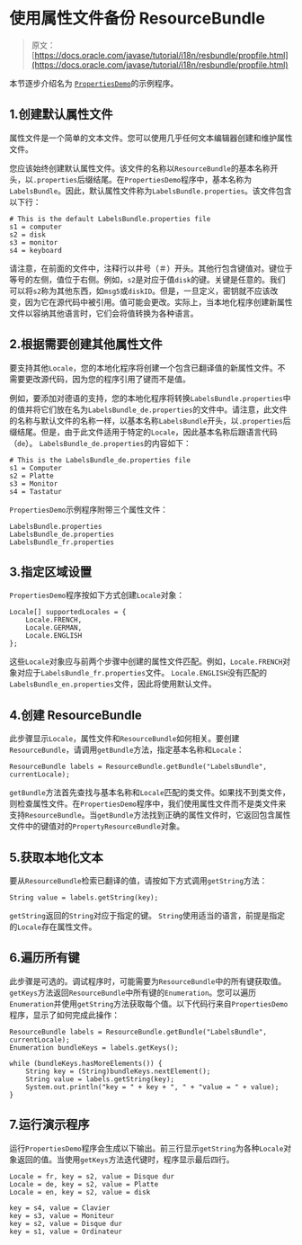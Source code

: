 # 使用属性文件备份 ResourceBundle

> 原文： [https://docs.oracle.com/javase/tutorial/i18n/resbundle/propfile.html](https://docs.oracle.com/javase/tutorial/i18n/resbundle/propfile.html)

本节逐步介绍名为 [``PropertiesDemo``](examples/PropertiesDemo.java)的示例程序。

## 1.创建默认属性文件

属性文件是一个简单的文本文件。您可以使用几乎任何文本编辑器创建和维护属性文件。

您应该始终创建默认属性文件。该文件的名称以`ResourceBundle`的基本名称开头，以`.properties`后缀结尾。在`PropertiesDemo`程序中，基本名称为`LabelsBundle`。因此，默认属性文件称为`LabelsBundle.properties`。该文件包含以下行：

```
# This is the default LabelsBundle.properties file
s1 = computer
s2 = disk
s3 = monitor
s4 = keyboard

```

请注意，在前面的文件中，注释行以井号（＃）开头。其他行包含键值对。键位于等号的左侧，值位于右侧。例如，`s2`是对应于值`disk`的键。关键是任意的。我们可以将`s2`称为其他东西，如`msg5`或`diskID`。但是，一旦定义，密钥就不应该改变，因为它在源代码中被引用。值可能会更改。实际上，当本地化程序创建新属性文件以容纳其他语言时，它们会将值转换为各种语言。

## 2.根据需要创建其他属性文件

要支持其他`Locale`，您的本地化程序将创建一个包含已翻译值的新属性文件。不需要更改源代码，因为您的程序引用了键而不是值。

例如，要添加对德语的支持，您的本地化程序将转换`LabelsBundle.properties`中的值并将它们放在名为`LabelsBundle_de.properties`的文件中。请注意，此文件的名称与默认文件的名称一样，以基本名称`LabelsBundle`开头，以`.properties`后缀结尾。但是，由于此文件适用于特定的`Locale`，因此基本名称后跟语言代码（`de`）。 `LabelsBundle_de.properties`的内容如下：

```
# This is the LabelsBundle_de.properties file
s1 = Computer
s2 = Platte
s3 = Monitor
s4 = Tastatur

```

`PropertiesDemo`示例程序附带三个属性文件：

```
LabelsBundle.properties
LabelsBundle_de.properties
LabelsBundle_fr.properties

```

## 3.指定区域设置

`PropertiesDemo`程序按如下方式创建`Locale`对象：

```
Locale[] supportedLocales = {
    Locale.FRENCH,
    Locale.GERMAN,
    Locale.ENGLISH
};

```

这些`Locale`对象应与前两个步骤中创建的属性文件匹配。例如，`Locale.FRENCH`对象对应于`LabelsBundle_fr.properties`文件。 `Locale.ENGLISH`没有匹配的`LabelsBundle_en.properties`文件，因此将使用默认文件。

## 4.创建 ResourceBundle

此步骤显示`Locale`，属性文件和`ResourceBundle`如何相关。要创建`ResourceBundle`，请调用`getBundle`方法，指定基本名称和`Locale`：

```
ResourceBundle labels = ResourceBundle.getBundle("LabelsBundle", currentLocale);

```

`getBundle`方法首先查找与基本名称和`Locale`匹配的类文件。如果找不到类文件，则检查属性文件。在`PropertiesDemo`程序中，我们使用属性文件而不是类文件来支持`ResourceBundle`。当`getBundle`方法找到正确的属性文件时，它返回包含属性文件中的键值对的`PropertyResourceBundle`对象。

## 5.获取本地化文本

要从`ResourceBundle`检索已翻译的值，请按如下方式调用`getString`方法：

```
String value = labels.getString(key);

```

`getString`返回的`String`对应于指定的键。 `String`使用适当的语言，前提是指定的`Locale`存在属性文件。

## 6.遍历所有键

此步骤是可选的。调试程序时，可能需要为`ResourceBundle`中的所有键获取值。 `getKeys`方法返回`ResourceBundle`中所有键的`Enumeration`。您可以遍历`Enumeration`并使用`getString`方法获取每个值。以下代码行来自`PropertiesDemo`程序，显示了如何完成此操作：

```
ResourceBundle labels = ResourceBundle.getBundle("LabelsBundle", currentLocale);
Enumeration bundleKeys = labels.getKeys();

while (bundleKeys.hasMoreElements()) {
    String key = (String)bundleKeys.nextElement();
    String value = labels.getString(key);
    System.out.println("key = " + key + ", " + "value = " + value);
}

```

## 7.运行演示程序

运行`PropertiesDemo`程序会生成以下输出。前三行显示`getString`为各种`Locale`对象返回的值。当使用`getKeys`方法迭代键时，程序显示最后四行。

```
Locale = fr, key = s2, value = Disque dur
Locale = de, key = s2, value = Platte
Locale = en, key = s2, value = disk

key = s4, value = Clavier
key = s3, value = Moniteur
key = s2, value = Disque dur
key = s1, value = Ordinateur

```